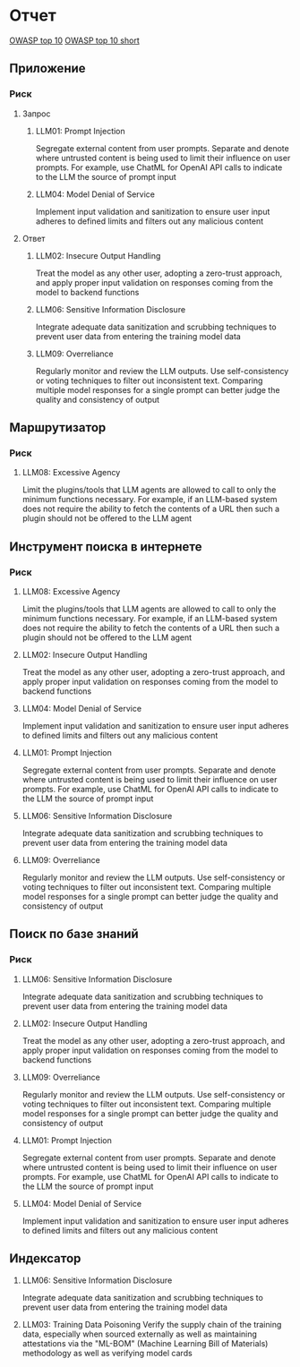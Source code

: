 # Отчет

[OWASP top 10](https://owasp.org/www-project-top-10-for-large-language-model-applications/assets/PDF/OWASP-Top-10-for-LLMs-2023-v1_1.pdf)
[OWASP top 10 short](https://owasp.org/www-project-top-10-for-large-language-model-applications/assets/PDF/OWASP-Top-10-for-LLMs-2023-slides-v1_1.pdf)

[comment]: <> (Я бы подрезал чутка что-то, например Overreliance или Insecure Output Handling в ответе)

## Приложение
### Риск
1. Запрос
   1. LLM01: Prompt Injection
   
      Segregate external content from user prompts. Separate and denote where untrusted content is being used to limit their influence on user prompts. For example, use ChatML for OpenAI API calls to indicate to the LLM the source of prompt input
   2. LLM04: Model Denial of Service
      
      Implement input validation and sanitization to ensure user input adheres to defined limits and filters out any malicious content

2. Ответ
   1. LLM02: Insecure Output Handling

      Treat the model as any other user, adopting a zero-trust approach, and apply proper input validation on responses coming from the model to backend functions
   1. LLM06: Sensitive Information Disclosure
      
      Integrate adequate data sanitization and scrubbing techniques to prevent user data from entering the training model data
   2. LLM09: Overreliance

      Regularly monitor and review the LLM outputs. Use self-consistency or voting techniques to filter out inconsistent text. Comparing multiple model responses for a single prompt can better judge the quality and consistency of output

## Маршрутизатор
### Риск
1. LLM08: Excessive Agency
   
   Limit the plugins/tools that LLM agents are allowed to call to only the minimum functions necessary. For example, if an LLM-based system does not require the ability to fetch the contents of a URL then such a plugin should not be offered to the LLM agent

[comment]: <> (Что-то про то, что у них иногда крашится router тк модель не понимает что делать)

## Инструмент поиска в интернете
### Риск
1. LLM08: Excessive Agency
   
   Limit the plugins/tools that LLM agents are allowed to call to only the minimum functions necessary. For example, if an LLM-based system does not require the ability to fetch the contents of a URL then such a plugin should not be offered to the LLM agent
2. LLM02: Insecure Output Handling
   
   Treat the model as any other user, adopting a zero-trust approach, and apply proper input validation on responses coming from the model to backend functions
3. LLM04: Model Denial of Service
   
   Implement input validation and sanitization to ensure user input adheres to defined limits and filters out any malicious content
4. LLM01: Prompt Injection
   
   Segregate external content from user prompts. Separate and denote where untrusted content is being used to limit their influence on user prompts. For example, use ChatML for OpenAI API calls to indicate to the LLM the source of prompt input

5. LLM06: Sensitive Information Disclosure
   
   Integrate adequate data sanitization and scrubbing techniques to prevent user data from entering the training model data

6. LLM09: Overreliance

   Regularly monitor and review the LLM outputs. Use self-consistency or voting techniques to filter out inconsistent text. Comparing multiple model responses for a single prompt can better judge the quality and consistency of output 

## Поиск по базе знаний
### Риск
1. LLM06: Sensitive Information Disclosure
   
   Integrate adequate data sanitization and scrubbing techniques to prevent user data from entering the training model data

2. LLM02: Insecure Output Handling
   
   Treat the model as any other user, adopting a zero-trust approach, and apply proper input validation on responses coming from the model to backend functions

3. LLM09: Overreliance
   
   Regularly monitor and review the LLM outputs. Use self-consistency or voting techniques to filter out inconsistent text. Comparing multiple model responses for a single prompt can better judge the quality and consistency of output
   
4. LLM01: Prompt Injection
   
   Segregate external content from user prompts. Separate and denote where untrusted content is being used to limit their influence on user prompts. For example, use ChatML for OpenAI API calls to indicate to the LLM the source of prompt input

5. LLM04: Model Denial of Service
   
   Implement input validation and sanitization to ensure user input adheres to defined limits and filters out any malicious content

## Индексатор
1. LLM06: Sensitive Information Disclosure
   
   Integrate adequate data sanitization and scrubbing techniques to prevent user data from entering the training model data

2. LLM03: Training Data Poisoning
   Verify the supply chain of the training data, especially when sourced externally as well as maintaining attestations via the "ML-BOM" (Machine Learning Bill of Materials) methodology as well as verifying model cards

